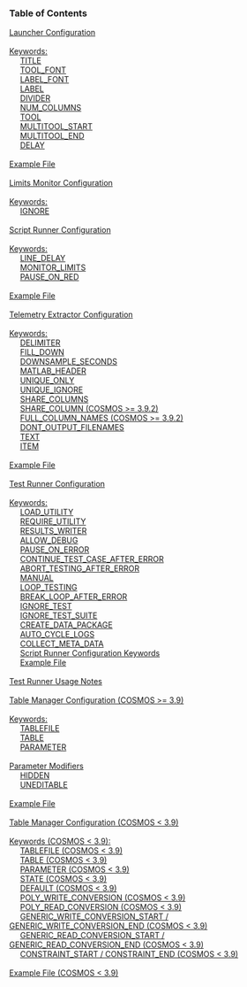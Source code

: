 ### Table of Contents

<span>[Launcher Configuration](#launcher-configuration)</span><br/>
<br/>
<span>[Keywords:](#keywords:)</span><br/>
&nbsp;&nbsp;&nbsp;&nbsp; [TITLE](#title)<br/>
&nbsp;&nbsp;&nbsp;&nbsp; [TOOL_FONT](#toolfont)<br/>
&nbsp;&nbsp;&nbsp;&nbsp; [LABEL_FONT](#labelfont)<br/>
&nbsp;&nbsp;&nbsp;&nbsp; [LABEL](#label)<br/>
&nbsp;&nbsp;&nbsp;&nbsp; [DIVIDER](#divider)<br/>
&nbsp;&nbsp;&nbsp;&nbsp; [NUM_COLUMNS](#numcolumns)<br/>
&nbsp;&nbsp;&nbsp;&nbsp; [TOOL](#tool)<br/>
&nbsp;&nbsp;&nbsp;&nbsp; [MULTITOOL_START](#multitoolstart)<br/>
&nbsp;&nbsp;&nbsp;&nbsp; [MULTITOOL_END](#multitoolend)<br/>
&nbsp;&nbsp;&nbsp;&nbsp; [DELAY](#delay)<br/>
<br/>
<span>[Example File](#example-file)</span><br/>
<br/>
<span>[Limits Monitor Configuration](#limits-monitor-configuration)</span><br/>
<br/>
<span>[Keywords:](#keywords:)</span><br/>
&nbsp;&nbsp;&nbsp;&nbsp; [IGNORE](#ignore)<br/>
<br/>
<span>[Script Runner Configuration](#script-runner-configuration)</span><br/>
<br/>
<span>[Keywords:](#keywords:)</span><br/>
&nbsp;&nbsp;&nbsp;&nbsp; [LINE_DELAY](#linedelay)<br/>
&nbsp;&nbsp;&nbsp;&nbsp; [MONITOR_LIMITS](#monitorlimits)<br/>
&nbsp;&nbsp;&nbsp;&nbsp; [PAUSE_ON_RED](#pauseonred)<br/>
<br/>
<span>[Example File](#example-file)</span><br/>
<br/>
<span>[Telemetry Extractor Configuration](#telemetry-extractor-configuration)</span><br/>
<br/>
<span>[Keywords:](#keywords:)</span><br/>
&nbsp;&nbsp;&nbsp;&nbsp; [DELIMITER](#delimiter)<br/>
&nbsp;&nbsp;&nbsp;&nbsp; [FILL_DOWN](#filldown)<br/>
&nbsp;&nbsp;&nbsp;&nbsp; [DOWNSAMPLE_SECONDS](#downsampleseconds)<br/>
&nbsp;&nbsp;&nbsp;&nbsp; [MATLAB_HEADER](#matlabheader)<br/>
&nbsp;&nbsp;&nbsp;&nbsp; [UNIQUE_ONLY](#uniqueonly)<br/>
&nbsp;&nbsp;&nbsp;&nbsp; [UNIQUE_IGNORE](#uniqueignore)<br/>
&nbsp;&nbsp;&nbsp;&nbsp; [SHARE_COLUMNS](#sharecolumns)<br/>
&nbsp;&nbsp;&nbsp;&nbsp; [SHARE_COLUMN (COSMOS >= 3.9.2)](#sharecolumn-cosmos->=-392)<br/>
&nbsp;&nbsp;&nbsp;&nbsp; [FULL_COLUMN_NAMES (COSMOS >= 3.9.2)](#fullcolumnnames-cosmos->=-392)<br/>
&nbsp;&nbsp;&nbsp;&nbsp; [DONT_OUTPUT_FILENAMES](#dontoutputfilenames)<br/>
&nbsp;&nbsp;&nbsp;&nbsp; [TEXT](#text)<br/>
&nbsp;&nbsp;&nbsp;&nbsp; [ITEM](#item)<br/>
<br/>
<span>[Example File](#example-file)</span><br/>
<br/>
<span>[Test Runner Configuration](#test-runner-configuration)</span><br/>
<br/>
<span>[Keywords:](#keywords:)</span><br/>
&nbsp;&nbsp;&nbsp;&nbsp; [LOAD_UTILITY](#loadutility)<br/>
&nbsp;&nbsp;&nbsp;&nbsp; [REQUIRE_UTILITY](#requireutility)<br/>
&nbsp;&nbsp;&nbsp;&nbsp; [RESULTS_WRITER](#resultswriter)<br/>
&nbsp;&nbsp;&nbsp;&nbsp; [ALLOW_DEBUG](#allowdebug)<br/>
&nbsp;&nbsp;&nbsp;&nbsp; [PAUSE_ON_ERROR](#pauseonerror)<br/>
&nbsp;&nbsp;&nbsp;&nbsp; [CONTINUE_TEST_CASE_AFTER_ERROR](#continuetestcaseaftererror)<br/>
&nbsp;&nbsp;&nbsp;&nbsp; [ABORT_TESTING_AFTER_ERROR](#aborttestingaftererror)<br/>
&nbsp;&nbsp;&nbsp;&nbsp; [MANUAL](#manual)<br/>
&nbsp;&nbsp;&nbsp;&nbsp; [LOOP_TESTING](#looptesting)<br/>
&nbsp;&nbsp;&nbsp;&nbsp; [BREAK_LOOP_AFTER_ERROR](#breakloopaftererror)<br/>
&nbsp;&nbsp;&nbsp;&nbsp; [IGNORE_TEST](#ignoretest)<br/>
&nbsp;&nbsp;&nbsp;&nbsp; [IGNORE_TEST_SUITE](#ignoretestsuite)<br/>
&nbsp;&nbsp;&nbsp;&nbsp; [CREATE_DATA_PACKAGE](#createdatapackage)<br/>
&nbsp;&nbsp;&nbsp;&nbsp; [AUTO_CYCLE_LOGS](#autocyclelogs)<br/>
&nbsp;&nbsp;&nbsp;&nbsp; [COLLECT_META_DATA](#collectmetadata)<br/>
&nbsp;&nbsp;&nbsp;&nbsp; [Script Runner Configuration Keywords](#script-runner-configuration-keywords)<br/>
&nbsp;&nbsp;&nbsp;&nbsp; [Example File](#example-file)<br/>
<br/>
<span>[Test Runner Usage Notes](#test-runner-usage-notes)</span><br/>
<br/>
<span>[Table Manager Configuration (COSMOS >= 3.9)](#table-manager-configuration-cosmos->=-39)</span><br/>
<br/>
<span>[Keywords:](#keywords:)</span><br/>
&nbsp;&nbsp;&nbsp;&nbsp; [TABLEFILE](#tablefile)<br/>
&nbsp;&nbsp;&nbsp;&nbsp; [TABLE](#table)<br/>
&nbsp;&nbsp;&nbsp;&nbsp; [PARAMETER](#parameter)<br/>
<br/>
<span>[Parameter Modifiers](#parameter-modifiers)</span><br/>
&nbsp;&nbsp;&nbsp;&nbsp; [HIDDEN](#hidden)<br/>
&nbsp;&nbsp;&nbsp;&nbsp; [UNEDITABLE](#uneditable)<br/>
<br/>
<span>[Example File](#example-file)</span><br/>
<br/>
<span>[Table Manager Configuration (COSMOS < 3.9)](#table-manager-configuration-cosmos-<-39)</span><br/>
<br/>
<span>[Keywords (COSMOS < 3.9):](#keywords-cosmos-<-39:)</span><br/>
&nbsp;&nbsp;&nbsp;&nbsp; [TABLEFILE (COSMOS < 3.9)](#tablefile-cosmos-<-39)<br/>
&nbsp;&nbsp;&nbsp;&nbsp; [TABLE (COSMOS < 3.9)](#table-cosmos-<-39)<br/>
&nbsp;&nbsp;&nbsp;&nbsp; [PARAMETER (COSMOS < 3.9)](#parameter-cosmos-<-39)<br/>
&nbsp;&nbsp;&nbsp;&nbsp; [STATE (COSMOS < 3.9)](#state-cosmos-<-39)<br/>
&nbsp;&nbsp;&nbsp;&nbsp; [DEFAULT (COSMOS < 3.9)](#default-cosmos-<-39)<br/>
&nbsp;&nbsp;&nbsp;&nbsp; [POLY_WRITE_CONVERSION (COSMOS < 3.9)](#polywriteconversion-cosmos-<-39)<br/>
&nbsp;&nbsp;&nbsp;&nbsp; [POLY_READ_CONVERSION (COSMOS < 3.9)](#polyreadconversion-cosmos-<-39)<br/>
&nbsp;&nbsp;&nbsp;&nbsp; [GENERIC_WRITE_CONVERSION_START / GENERIC_WRITE_CONVERSION_END (COSMOS < 3.9)](#genericwriteconversionstart-/-genericwriteconversionend-cosmos-<-39)<br/>
&nbsp;&nbsp;&nbsp;&nbsp; [GENERIC_READ_CONVERSION_START / GENERIC_READ_CONVERSION_END (COSMOS < 3.9)](#genericreadconversionstart-/-genericreadconversionend-cosmos-<-39)<br/>
&nbsp;&nbsp;&nbsp;&nbsp; [CONSTRAINT_START / CONSTRAINT_END (COSMOS < 3.9)](#constraintstart-/-constraintend-cosmos-<-39)<br/>
<br/>
<span>[Example File (COSMOS < 3.9)](#example-file-cosmos-<-39)</span><br/>
